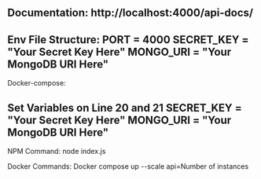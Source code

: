 Documentation:
http://localhost:4000/api-docs/
-------------------------------------------------------------------------------------------
Env File Structure:
PORT = 4000
SECRET_KEY = "Your Secret Key Here"
MONGO_URI = "Your MongoDB URI Here"
-------------------------------------------------------------------------------------------
Docker-compose:

Set Variables on Line 20 and 21
SECRET_KEY = "Your Secret Key Here"
MONGO_URI = "Your MongoDB URI Here"
-------------------------------------------------------------------------------------------

NPM Command: 
node index.js

Docker Commands:
Docker compose up --scale api=Number of instances
